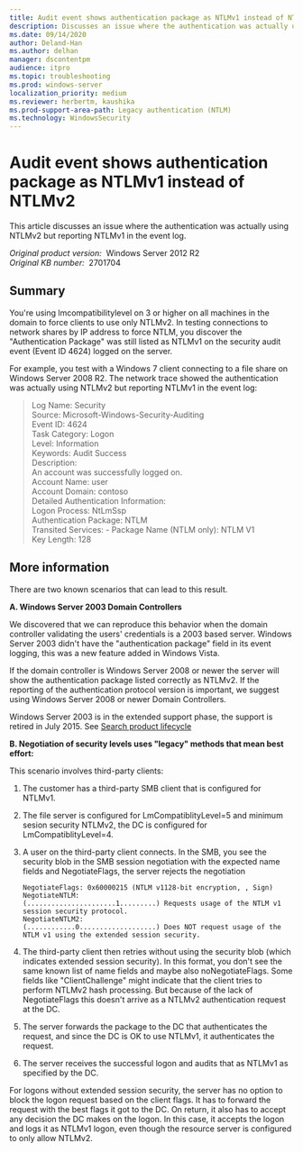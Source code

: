```yaml
---
title: Audit event shows authentication package as NTLMv1 instead of NTLMv2
description: Discusses an issue where the authentication was actually using NTLMv2 but reporting NTLMv1 in the event log.
ms.date: 09/14/2020
author: Deland-Han
ms.author: delhan
manager: dscontentpm
audience: itpro
ms.topic: troubleshooting
ms.prod: windows-server
localization_priority: medium
ms.reviewer: herbertm, kaushika
ms.prod-support-area-path: Legacy authentication (NTLM)
ms.technology: WindowsSecurity 
---
```

# Audit event shows authentication package as NTLMv1 instead of NTLMv2

This article discusses an issue where the authentication was actually using NTLMv2 but reporting NTLMv1 in the event log.

_Original product version:_ &nbsp;Windows Server 2012 R2  
_Original KB number:_ &nbsp;2701704

## Summary

You're using lmcompatibilitylevel on 3 or higher on all machines in the domain to force clients to use only NTLMv2. In testing connections to network shares by IP address to force NTLM, you discover the "Authentication Package" was still listed as NTLMv1 on the security audit event (Event ID 4624) logged on the server. 

 For example, you test with a Windows 7 client connecting to a file share on Windows Server 2008 R2.  The network trace showed the authentication was actually using NTLMv2 but reporting NTLMv1 in the event log:

> Log Name:      Security  
Source:        Microsoft-Windows-Security-Auditing  
Event ID:      4624  
Task Category: Logon  
Level:         Information  
Keywords:      Audit Success  
Description:  
An account was successfully logged on.  
                Account Name:                               user  
                Account Domain:                            contoso  
Detailed Authentication Information:  
                Logon Process:                 NtLmSsp  
                Authentication Package:             NTLM  
                Transited Services:         -
                Package Name (NTLM only):     NTLM V1  
                Key Length:                       128  
 

## More information

There are two known scenarios that can lead to this result. 

 **A. Windows Server 2003 Domain Controllers**  

 We discovered that we can reproduce this behavior when the domain controller validating the users' credentials is a 2003 based server. Windows Server 2003 didn't have the "authentication package" field in its event logging, this was a new feature added in Windows Vista. 

 If the domain controller is Windows Server 2008 or newer the server will show the authentication package listed correctly as NTLMv2. If the reporting of the authentication protocol version is important, we suggest using Windows Server 2008 or newer Domain Controllers. 

 Windows Server 2003 is in the extended support phase, the support is retired in July 2015. See [Search product lifecycle](https://support.microsoft.com/lifecycle/?c2=1163) 

 **B. Negotiation of security levels uses "legacy" methods that mean best effort:**  

This scenario involves third-party clients:

1. The customer has a third-party SMB client that is configured for NTLMv1.
2. The file server is configured for LmCompatiblityLevel=5 and minimum sesion security NTLMv2, the DC is configured for LmCompatiblityLevel=4.
3. A user on the third-party client connects. In the SMB, you see the security blob in the SMB session negotiation with the expected name fields and NegotiateFlags, the server rejects the negotiation 
    
    ```console
    NegotiateFlags: 0x60000215 (NTLM v1128-bit encryption, , Sign)
    NegotiateNTLM:                    (......................1.........) Requests usage of the NTLM v1 session security protocol.
    NegotiateNTLM2:                   (............0...................) Does NOT request usage of the NTLM v1 using the extended session security.
    ```

4. The third-party client then retries without using the security blob (which indicates extended session security). In this format, you don't see the same known list of name fields and maybe also noNegotiateFlags. Some fields like "ClientChallenge" might indicate that the client tries to perform NTLMv2 hash processing. But because of the lack of NegotiateFlags this doesn't arrive as a NTLMv2 authentication request at the DC.
5. The server forwards the package to the DC that authenticates the request, and since the DC is OK to use NTLMv1, it authenticates the request.
6. The server receives the successful logon and audits that as NTLMv1 as specified by the DC.

For logons without extended session security, the server has no option to block the logon request based on the client flags. It has to forward the request with the best flags it got to the DC. On return, it also has to accept any decision the DC makes on the logon. In this case, it accepts the logon and logs it as NTLMv1 logon, even though the resource server is configured to only allow NTLMv2.
